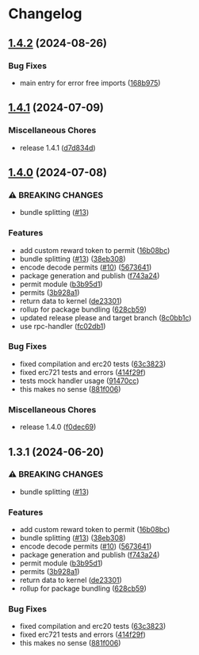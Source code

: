 # Changelog

## [1.4.2](https://github.com/ubiquibot/permit-generation/compare/v1.4.1...v1.4.2) (2024-08-26)


### Bug Fixes

* main entry for error free imports ([168b975](https://github.com/ubiquibot/permit-generation/commit/168b9756927f9caf9802e91ab380c89ee6247b0a))

## [1.4.1](https://github.com/ubiquibot/permit-generation/compare/v1.4.0...v1.4.1) (2024-07-09)


### Miscellaneous Chores

* release 1.4.1 ([d7d834d](https://github.com/ubiquibot/permit-generation/commit/d7d834dd8c766ddfa61d0df2d455f348997698d7))

## [1.4.0](https://github.com/ubiquibot/permit-generation/compare/v1.3.1...v1.4.0) (2024-07-08)


### ⚠ BREAKING CHANGES

* bundle splitting ([#13](https://github.com/ubiquibot/permit-generation/issues/13))

### Features

* add custom reward token to permit ([16b08bc](https://github.com/ubiquibot/permit-generation/commit/16b08bc2ea6cadaba5f1446c832ec85d609bedab))
* bundle splitting ([#13](https://github.com/ubiquibot/permit-generation/issues/13)) ([38eb308](https://github.com/ubiquibot/permit-generation/commit/38eb30843665724ca6521f19b72e572d0f59c1c2))
* encode decode permits ([#10](https://github.com/ubiquibot/permit-generation/issues/10)) ([5673641](https://github.com/ubiquibot/permit-generation/commit/567364137dd48bfa7adf1c5c8a9b55e48d470181))
* package generation and publish ([f743a24](https://github.com/ubiquibot/permit-generation/commit/f743a242bfe4487e4309647690228d98342bad74))
* permit module ([b3b95d1](https://github.com/ubiquibot/permit-generation/commit/b3b95d1a8e9081ee4d33b8408ddf194b961ae090))
* permits ([3b928a1](https://github.com/ubiquibot/permit-generation/commit/3b928a1c0544d8c117133cf80c4a3bcc58697345))
* return data to kernel ([de23301](https://github.com/ubiquibot/permit-generation/commit/de2330129fe709292e4598f81cb1461ac43c0df6))
* rollup for package bundling ([628cb59](https://github.com/ubiquibot/permit-generation/commit/628cb59da66c16f1ea8d76c95caaa25426486641))
* updated release please and target branch ([8c0bb1c](https://github.com/ubiquibot/permit-generation/commit/8c0bb1c27263360a823d6676a13bca94f8ff6d78))
* use rpc-handler ([fc02db1](https://github.com/ubiquibot/permit-generation/commit/fc02db18aebefd92d19f851ea232d5ae0a24bbbf))


### Bug Fixes

* fixed compilation and erc20 tests ([63c3823](https://github.com/ubiquibot/permit-generation/commit/63c3823ae49cbda768dfd01d58d25e926101d7e9))
* fixed erc721 tests and errors ([414f29f](https://github.com/ubiquibot/permit-generation/commit/414f29fe852f7a5360eef1344d1e5d7b0da0dda5))
* tests mock handler usage ([91470cc](https://github.com/ubiquibot/permit-generation/commit/91470cc580761c717aa06abd67cf9c91bbeb38e1))
* this makes no sense ([881f006](https://github.com/ubiquibot/permit-generation/commit/881f006ca7f8dc64ba9fdeb7f02b3da8f0d68476))


### Miscellaneous Chores

* release 1.4.0 ([f0dec69](https://github.com/ubiquibot/permit-generation/commit/f0dec69e3c1a3e094211730d6e82f9dd631eb304))

## 1.3.1 (2024-06-20)

### ⚠ BREAKING CHANGES

- bundle splitting ([#13](https://github.com/ubiquibot/permit-generation/issues/13))

### Features

- add custom reward token to permit ([16b08bc](https://github.com/ubiquibot/permit-generation/commit/16b08bc2ea6cadaba5f1446c832ec85d609bedab))
- bundle splitting ([#13](https://github.com/ubiquibot/permit-generation/issues/13)) ([38eb308](https://github.com/ubiquibot/permit-generation/commit/38eb30843665724ca6521f19b72e572d0f59c1c2))
- encode decode permits ([#10](https://github.com/ubiquibot/permit-generation/issues/10)) ([5673641](https://github.com/ubiquibot/permit-generation/commit/567364137dd48bfa7adf1c5c8a9b55e48d470181))
- package generation and publish ([f743a24](https://github.com/ubiquibot/permit-generation/commit/f743a242bfe4487e4309647690228d98342bad74))
- permit module ([b3b95d1](https://github.com/ubiquibot/permit-generation/commit/b3b95d1a8e9081ee4d33b8408ddf194b961ae090))
- permits ([3b928a1](https://github.com/ubiquibot/permit-generation/commit/3b928a1c0544d8c117133cf80c4a3bcc58697345))
- return data to kernel ([de23301](https://github.com/ubiquibot/permit-generation/commit/de2330129fe709292e4598f81cb1461ac43c0df6))
- rollup for package bundling ([628cb59](https://github.com/ubiquibot/permit-generation/commit/628cb59da66c16f1ea8d76c95caaa25426486641))

### Bug Fixes

- fixed compilation and erc20 tests ([63c3823](https://github.com/ubiquibot/permit-generation/commit/63c3823ae49cbda768dfd01d58d25e926101d7e9))
- fixed erc721 tests and errors ([414f29f](https://github.com/ubiquibot/permit-generation/commit/414f29fe852f7a5360eef1344d1e5d7b0da0dda5))
- this makes no sense ([881f006](https://github.com/ubiquibot/permit-generation/commit/881f006ca7f8dc64ba9fdeb7f02b3da8f0d68476))
